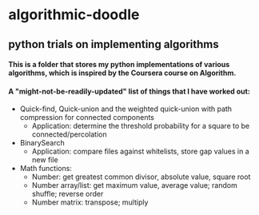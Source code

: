 # algorithmic-doodle
## python trials on implementing algorithms

#### This is a folder that stores my python implementations of various algorithms, which is inspired by the Coursera course on Algorithm.
#### A "might-not-be-readily-updated" list of things that I have worked out:
* Quick-find, Quick-union and the weighted quick-union with path compression for connected components 
  - Application: determine the threshold probability for a square to be connected/percolation
* BinarySearch
  - Application: compare files against whitelists, store gap values in a new file
* Math functions:
  - Number: get greatest common divisor, absolute value, square root
  - Number array/list: get maximum value, average value; random shuffle; reverse order
  - Number matrix: transpose; multiply
